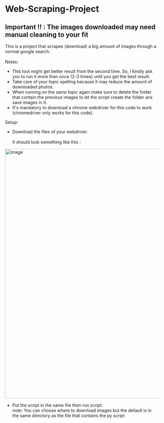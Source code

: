 # Web-Scraping-Project
## Important !! : The images downloaded may need manual cleaning to your fit
This is a project that scrapes (download) a big amount of images through a normal google search.<br>
<br>
Notes:<br>
- This tool might get better result from the second time. So, I kindly ask you to run it more than once (2-3 times) until you get the best result.
- Take care of your topic spelling because it may reduce the amount of downloaded photos.
- When running on the same topic again make sure to delete the folder that contain the previous images to let the script create the folder ans save images in it.
- It's mandatory to download a chrome webdriver for this code to work (chromedriver only works for this code).<br>

Setup:
- Download the files of your webdriver.<br><br>
  It should look something like this :
  
<img width="1542" height="818" alt="image" src="https://github.com/user-attachments/assets/c0273a2e-4128-4efe-819a-e28a2467ed2a" />

- Put the script in the same file then run script.<br>
  note: You can choose where to download images but the default is in the same directory as the file that contains the py script
